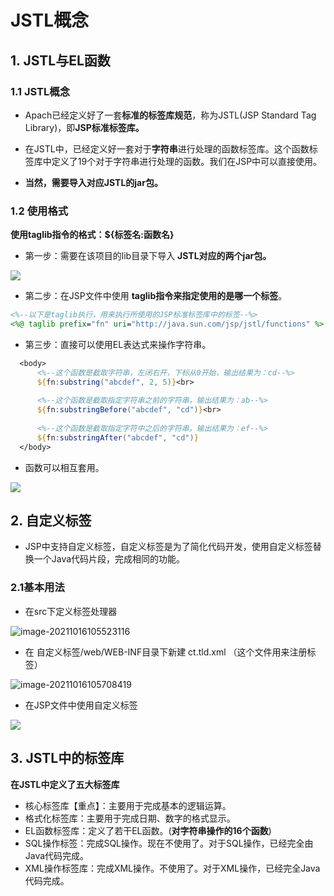  # JSTL概念

## 1. JSTL与EL函数

### 1.1 JSTL概念

- Apach已经定义好了一套**标准的标签库规范**，称为JSTL(JSP Standard Tag Library)，即**JSP标准标签库。**

- 在JSTL中，已经定义好一套对于**字符串**进行处理的函数标签库。这个函数标签库中定义了19个对于字符串进行处理的函数。我们在JSP中可以直接使用。
- **当然，需要导入对应JSTL的jar包。**

### 1.2 使用格式

**使用taglib指令的格式：${标签名:函数名}**

- 第一步：需要在该项目的lib目录下导入 **JSTL对应的两个jar包。**

![](https://gitee.com/YunboCheng/imageBad/raw/master/image/20211016093754.png)

- 第二步：在JSP文件中使用 **taglib指令来指定使用的是哪一个标签**。

```jsp
<%--以下是taglib执行，用来执行所使用的JSP标准标签库中的标签--%>
<%@ taglib prefix="fn" uri="http://java.sun.com/jsp/jstl/functions" %>
```

- 第三步：直接可以使用EL表达式来操作字符串。

```jsp
  <body>
      <%--这个函数是截取字符串，左闭右开，下标从0开始，输出结果为：cd--%>
      ${fn:substring("abcdef", 2, 5)}<br>
      
      <%--这个函数是截取指定字符串之前的字符串，输出结果为：ab--%>
      ${fn:substringBefore("abcdef", "cd")}<br>
  
      <%--这个函数是截取指定字符中之后的字符串，输出结果为：ef--%>
      ${fn:substringAfter("abcdef", "cd")}
  </body>
```

- 函数可以相互套用。

![](https://gitee.com/YunboCheng/imageBad/raw/master/image/20211016093413.png)

## 2. 自定义标签

- JSP中支持自定义标签，自定义标签是为了简化代码开发，使用自定义标签替换一个Java代码片段，完成相同的功能。

### 2.1基本用法

- 在src下定义标签处理器

![image-20211016105523116](https://gitee.com/YunboCheng/imageBad/raw/master/image/image-20211016105523116.png)

- 在 自定义标签/web/WEB-INF目录下新建 ct.tld.xml  （这个文件用来注册标签）

![image-20211016105708419](https://gitee.com/YunboCheng/imageBad/raw/master/image/image-20211016105708419.png)

- 在JSP文件中使用自定义标签

![](https://gitee.com/YunboCheng/imageBad/raw/master/image/20211016105817.png)

## 3. JSTL中的标签库

**在JSTL中定义了五大标签库**

- 核心标签库【重点】：主要用于完成基本的逻辑运算。
- 格式化标签库：主要用于完成日期、数字的格式显示。
- EL函数标签库：定义了若干EL函数。(**对字符串操作的16个函数**)
- SQL操作标签：完成SQL操作。现在不使用了。对于SQL操作，已经完全由Java代码完成。
- XML操作标签库：完成XML操作。不使用了。对于XML操作，已经完全Java代码完成。



